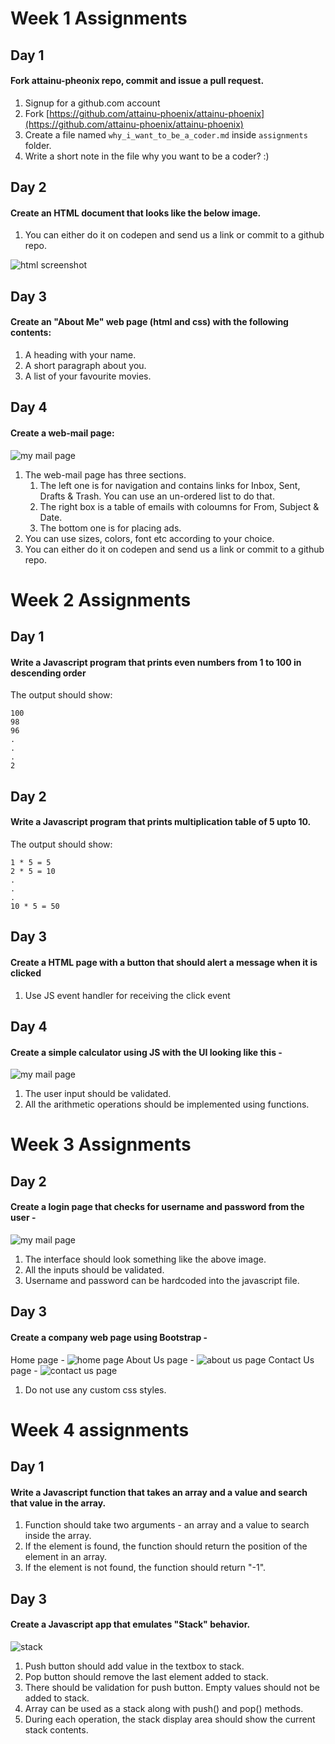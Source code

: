 # Week 1 Assignments

## Day 1
#### Fork attainu-pheonix repo, commit and issue a pull request.
1. Signup for a github.com account
2. Fork [https://github.com/attainu-phoenix/attainu-phoenix](https://github.com/attainu-phoenix/attainu-phoenix)
3. Create a file named `why_i_want_to_be_a_coder.md` inside `assignments` folder.
4. Write a short note in the file why you want to be a coder? :)

## Day 2
#### Create an HTML document that looks like the below image.
1. You can either do it on codepen and send us a link or commit to a github repo.

![html screenshot](images/html_screenshot.png)

## Day 3
#### Create an "About Me" web page (html and css) with the following contents:
1. A heading with your name.
2. A short paragraph about you.
3. A list of your favourite movies.

## Day 4
#### Create a web-mail page:
![my mail page](images/mymail.png)
1. The web-mail page has three sections.
    1. The left one is for navigation and contains links for Inbox, Sent, Drafts & Trash. You can use an un-ordered list to do that.
    2. The right box is a table of emails with coloumns for From, Subject & Date.
    3. The bottom one is for placing ads.
2. You can use sizes, colors, font etc according to your choice.
3. You can either do it on codepen and send us a link or commit to a github repo.

# Week 2 Assignments

## Day 1

#### Write a Javascript program that prints even numbers from 1 to 100 in descending order
The output should show:
```
100
98
96
.
.
.
2
```

## Day 2

#### Write a Javascript program that prints multiplication table of 5 upto 10.
The output should show:
```
1 * 5 = 5
2 * 5 = 10
.
.
.
10 * 5 = 50
```

## Day 3

#### Create a HTML page with a button that should alert a message when it is clicked

1. Use JS event handler for receiving the click event

## Day 4

#### Create a simple calculator using JS with the UI looking like this -
![my mail page](images/calculator.png)
1. The user input should be validated.
2. All the arithmetic operations should be implemented using functions.

# Week 3 Assignments

## Day 2

#### Create a login page that checks for username and password from the user -
![my mail page](images/login.png)
1. The interface should look something like the above image.
2. All the inputs should be validated.
3. Username and password can be hardcoded into the javascript file.

## Day 3

#### Create a company web page using Bootstrap -

Home page -
![home page](images/bootstrap-company-home.png)
About Us page -
![about us page](images/bootstrap-company-about.png)
Contact Us page -
![contact us page](images/bootstrap-company-contact.png)

1. Do not use any custom css styles.

# Week 4 assignments

## Day 1

#### Write a Javascript function that takes an array and a value and search that value in the array.
1. Function should take two arguments - an array and a value to search inside the array.
2. If the element is found, the function should return the position of the element in an array.
3. If the element is not found, the function should return "-1".

## Day 3

#### Create a Javascript app that emulates "Stack" behavior.
![stack](images/stack.PNG)
1. Push button should add value in the textbox to stack.
2. Pop button should remove the last element added to stack.
3. There should be validation for push button. Empty values should not be added to stack.
4. Array can be used as a stack along with push() and pop() methods.
5. During each operation, the stack display area should show the current stack contents.

